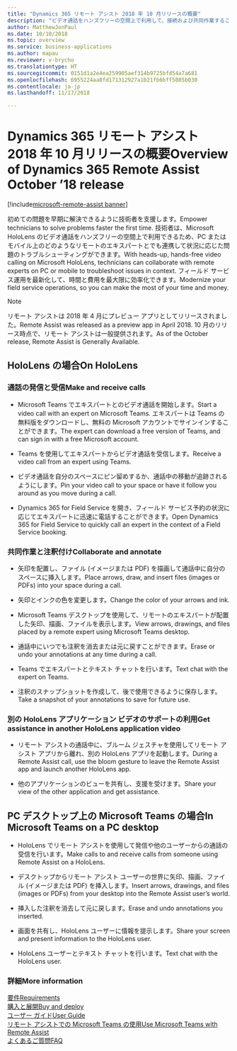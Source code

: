 ```yaml
---
title: "Dynamics 365 リモート アシスト 2018 年 10 月リリースの概要"
description: "ビデオ通話をハンズフリーの空間上で利用して、接続および共同作業することができます。"
author: MatthewJonPaul
ms.date: 10/10/2018
ms.topic: overview
ms.service: business-applications
ms.author: mapau
ms.reviewer: v-brycho
ms.translationtype: HT
ms.sourcegitcommit: 0151d1a2e4ea259905aef314b9725bfd54a7a681
ms.openlocfilehash: 6955224aa8fd171312927a1b21fb6bff5085b030
ms.contentlocale: ja-jp
ms.lasthandoff: 11/17/2018

---
```


# <a name="overview-of-dynamics-365-remote-assist-october-18-release"></a><span data-ttu-id="768cf-103">Dynamics 365 リモート アシスト 2018 年 10 月リリースの概要</span><span class="sxs-lookup"><span data-stu-id="768cf-103">Overview of Dynamics 365 Remote Assist October ’18 release</span></span>

[!include[microsoft-remote-assist banner](../includes/microsoft-remote-assist.md)]

<span data-ttu-id="768cf-104">初めての問題を早期に解決できるように技術者を支援します。</span><span class="sxs-lookup"><span data-stu-id="768cf-104">Empower technicians to solve problems faster the first time.</span></span> <span data-ttu-id="768cf-105">技術者は、Microsoft HoloLens のビデオ通話をハンズフリーの空間上で利用できるため、PC またはモバイル上のどのようなリモートのエキスパートとでも連携して状況に応じた問題のトラブルシューティングができます。</span><span class="sxs-lookup"><span data-stu-id="768cf-105">With heads-up, hands-free video calling on Microsoft HoloLens, technicians can collaborate with remote experts on PC or mobile to troubleshoot issues in context.</span></span> <span data-ttu-id="768cf-106">フィールド サービス運用を最新化して、時間と費用を最大限に効率化できます。</span><span class="sxs-lookup"><span data-stu-id="768cf-106">Modernize your field service operations, so you can make the most of your time and money.</span></span>


> [!NOTE]
> <span data-ttu-id="768cf-107">リモート アシストは 2018 年 4 月にプレビュー アプリとしてリリースされました。</span><span class="sxs-lookup"><span data-stu-id="768cf-107">Remote Assist was released as a preview app in April 2018.</span></span> <span data-ttu-id="768cf-108">10 月のリリース時点で、リモート アシストは一般提供されます。</span><span class="sxs-lookup"><span data-stu-id="768cf-108">As of the October release, Remote Assist is Generally Available.</span></span>

## <a name="on-hololens"></a><span data-ttu-id="768cf-109">HoloLens の場合</span><span class="sxs-lookup"><span data-stu-id="768cf-109">On HoloLens</span></span>

### <a name="make-and-receive-calls"></a><span data-ttu-id="768cf-110">通話の発信と受信</span><span class="sxs-lookup"><span data-stu-id="768cf-110">Make and receive calls</span></span>

-   <span data-ttu-id="768cf-111">Microsoft Teams でエキスパートとのビデオ通話を開始します。</span><span class="sxs-lookup"><span data-stu-id="768cf-111">Start a video call with an expert on Microsoft Teams.</span></span> <span data-ttu-id="768cf-112">エキスパートは Teams の無料版をダウンロードし、無料の Microsoft アカウントでサインインすることができます。</span><span class="sxs-lookup"><span data-stu-id="768cf-112">The expert can download a free version of Teams, and can sign in with a free Microsoft account.</span></span>

-   <span data-ttu-id="768cf-113">Teams を使用してエキスパートからビデオ通話を受信します。</span><span class="sxs-lookup"><span data-stu-id="768cf-113">Receive a video call from an expert using Teams.</span></span>

-   <span data-ttu-id="768cf-114">ビデオ通話を自分のスペースにピン留めするか、通話中の移動が追跡されるようにします。</span><span class="sxs-lookup"><span data-stu-id="768cf-114">Pin your video call to your space or have it follow you around as you move during a call.</span></span>

-   <span data-ttu-id="768cf-115">Dynamics 365 for Field Service を開き、フィールド サービス予約の状況に応じてエキスパートに迅速に電話することができます。</span><span class="sxs-lookup"><span data-stu-id="768cf-115">Open Dynamics 365 for Field Service to quickly call an expert in the context of a Field Service booking.</span></span>

### <a name="collaborate-and-annotate"></a><span data-ttu-id="768cf-116">共同作業と注釈付け</span><span class="sxs-lookup"><span data-stu-id="768cf-116">Collaborate and annotate</span></span>

-   <span data-ttu-id="768cf-117">矢印を配置し、ファイル (イメージまたは PDF) を描画して通話中に自分のスペースに挿入します。</span><span class="sxs-lookup"><span data-stu-id="768cf-117">Place arrows, draw, and insert files (images or PDFs) into your space during a call.</span></span>

-   <span data-ttu-id="768cf-118">矢印とインクの色を変更します。</span><span class="sxs-lookup"><span data-stu-id="768cf-118">Change the color of your arrows and ink.</span></span>

-   <span data-ttu-id="768cf-119">Microsoft Teams デスクトップを使用して、リモートのエキスパートが配置した矢印、描画、ファイルを表示します。</span><span class="sxs-lookup"><span data-stu-id="768cf-119">View arrows, drawings, and files placed by a remote expert using Microsoft Teams desktop.</span></span>

-   <span data-ttu-id="768cf-120">通話中にいつでも注釈を消去または元に戻すことができます。</span><span class="sxs-lookup"><span data-stu-id="768cf-120">Erase or undo your annotations at any time during a call.</span></span>

-   <span data-ttu-id="768cf-121">Teams でエキスパートとテキスト チャットを行います。</span><span class="sxs-lookup"><span data-stu-id="768cf-121">Text chat with the expert on Teams.</span></span>

-   <span data-ttu-id="768cf-122">注釈のスナップショットを作成して、後で使用できるように保存します。</span><span class="sxs-lookup"><span data-stu-id="768cf-122">Take a snapshot of your annotations to save for future use.</span></span>

### <a name="get-assistance-in-another-hololens-application-video"></a><span data-ttu-id="768cf-123">別の HoloLens アプリケーション ビデオのサポートの利用</span><span class="sxs-lookup"><span data-stu-id="768cf-123">Get assistance in another HoloLens application video</span></span>

-   <span data-ttu-id="768cf-124">リモート アシストの通話中に、ブルーム ジェスチャを使用してリモート アシスト アプリから離れ、別の HoloLens アプリを起動します。</span><span class="sxs-lookup"><span data-stu-id="768cf-124">During a Remote Assist call, use the bloom gesture to leave the Remote Assist app and launch another HoloLens app.</span></span>

-   <span data-ttu-id="768cf-125">他のアプリケーションのビューを共有し、支援を受けます。</span><span class="sxs-lookup"><span data-stu-id="768cf-125">Share your view of the other application and get assistance.</span></span>

## <a name="in-microsoft-teams-on-a-pc-desktop"></a><span data-ttu-id="768cf-126">PC デスクトップ上の Microsoft Teams の場合</span><span class="sxs-lookup"><span data-stu-id="768cf-126">In Microsoft Teams on a PC desktop</span></span>

-   <span data-ttu-id="768cf-127">HoloLens でリモート アシストを使用して発信や他のユーザーからの通話の受信を行います。</span><span class="sxs-lookup"><span data-stu-id="768cf-127">Make calls to and receive calls from someone using Remote Assist on a HoloLens.</span></span>

-   <span data-ttu-id="768cf-128">デスクトップからリモート アシスト ユーザーの世界に矢印、描画、ファイル (イメージまたは PDF) を挿入します。</span><span class="sxs-lookup"><span data-stu-id="768cf-128">Insert arrows, drawings, and files (images or PDFs) from your desktop into the Remote Assist user’s world.</span></span>

-   <span data-ttu-id="768cf-129">挿入した注釈を消去して元に戻します。</span><span class="sxs-lookup"><span data-stu-id="768cf-129">Erase and undo annotations you inserted.</span></span>

-   <span data-ttu-id="768cf-130">画面を共有し、HoloLens ユーザーに情報を提示します。</span><span class="sxs-lookup"><span data-stu-id="768cf-130">Share your screen and present information to the HoloLens user.</span></span>

-   <span data-ttu-id="768cf-131">HoloLens ユーザーとテキスト チャットを行います。</span><span class="sxs-lookup"><span data-stu-id="768cf-131">Text chat with the HoloLens user.</span></span>


### <a name="more-information"></a><span data-ttu-id="768cf-132">詳細</span><span class="sxs-lookup"><span data-stu-id="768cf-132">More information</span></span>
[<span data-ttu-id="768cf-133">要件</span><span class="sxs-lookup"><span data-stu-id="768cf-133">Requirements</span></span>](https://docs.microsoft.com/dynamics365/mixed-reality/remote-assist/requirements) <br>
[<span data-ttu-id="768cf-134">購入と展開</span><span class="sxs-lookup"><span data-stu-id="768cf-134">Buy and deploy</span></span>](https://docs.microsoft.com/dynamics365/mixed-reality/licensing/buy-and-deploy) <br>
[<span data-ttu-id="768cf-135">ユーザー ガイド</span><span class="sxs-lookup"><span data-stu-id="768cf-135">User Guide</span></span>](https://docs.microsoft.com/dynamics365/mixed-reality/remote-assist/user-guide) <br>
[<span data-ttu-id="768cf-136">リモート アシストでの Microsoft Teams の使用</span><span class="sxs-lookup"><span data-stu-id="768cf-136">Use Microsoft Teams with Remote Assist</span></span>](https://docs.microsoft.com/dynamics365/mixed-reality/remote-assist/use-microsoft-teams-with-remote-assist) <br>
[<span data-ttu-id="768cf-137">よくあるご質問</span><span class="sxs-lookup"><span data-stu-id="768cf-137">FAQ</span></span>](https://docs.microsoft.com/dynamics365/mixed-reality/remote-assist/faq)


